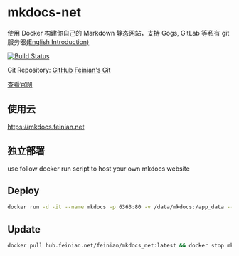 # mkdocs-net

使用 Docker 构建你自己的 Markdown 静态网站，支持 Gogs, GitLab 等私有 git 服务器[(English Introduction)](./README.md)

[![Build Status](https://drone.feinian.net/api/badges/feinian/mkdocs-net/status.svg)](https://drone.feinian.net/feinian/mkdocs-net)

Git Repository: [GitHub](https://github.com/dukecheng/mkdocs-net) [Feinian's Git](https://git.feinian.net/feinian/mkdocs-net)

[查看官网](https://mkdocs.feinian.net)

## 使用云

https://mkdocs.feinian.net

## 独立部署

use follow docker run script to host your own mkdocs website

## Deploy

```bash
docker run -d -it --name mkdocs -p 6363:80 -v /data/mkdocs:/app_data --restart=always hub.feinian.net/feinian/mkdocs_net:latest
```

## Update

```bash
docker pull hub.feinian.net/feinian/mkdocs_net:latest && docker stop mkdocs && docker rm mkdocs && docker run -d -it --name mkdocs -p 6363:80 -v /data/mkdocs:/app_data --restart=always hub.feinian.net/feinian/mkdocs_net:latest
```

